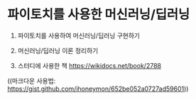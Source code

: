 파이토치를 사용한 머신러닝/딥러닝
=============

1. 파이토치를 사용하여 머신러닝/딥러닝 구현하기

2. 머신러닝/딥러닝 이론 정리하기

3. 스터디에 사용한 책 https://wikidocs.net/book/2788


((마크다운 사용법: https://gist.github.com/ihoneymon/652be052a0727ad59601))
